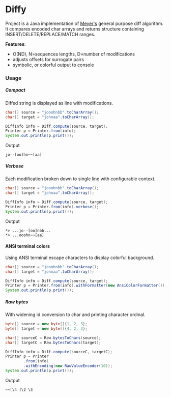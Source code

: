# Diffy

Project is a Java implementation of [Meyer's](https://neil.fraser.name/writing/diff/myers.pdf) general
purpose diff algorithm. It compares encoded char arrays
and returns structure containing INSERT/DELETE/REPLACE/MATCH ranges.

**Features**:
* O(ND), N=sequences lengths, D=number of modifications
* adjusts offsets for surrogate pairs
* symbolic, or colorful output to console

### Usage

##### Compact

Diffed string is displayed as line with modifications.

```java
char[] source = "jooohnbb".toCharArray();
char[] target = "johnaa".toCharArray();

DiffInfo info = Diff.compute(source, target);
Printer p = Printer.from(info);
System.out.println(p.print());
```

Output
```shell
jo--[oo]hn~~[aa]
```

##### Verbose

Each modification broken down to single line with configurable context.

```java
char[] source = "jooohnbb".toCharArray();
char[] target = "johnaa".toCharArray();

DiffInfo info = Diff.compute(source, target);
Printer p = Printer.from(info).verbose();
System.out.println(p.print());
```

Output
```shell
*> ...jo--[oo]nbb...
*> ...ooohn~~[aa]
```

#### ANSI terminal colors

Using ANSI terminal escape characters to display colorful background.

```java
char[] source = "jooohnbb".toCharArray();
char[] target = "johnaa".toCharArray();

DiffInfo info = Diff.compute(source, target);
Printer p = Printer.from(info).withFormatter(new AnsiColorFormatter());
System.out.println(p.print());
```

##### Raw bytes

With widening id conversion to char and printing character ordinal.

```java
byte[] source = new byte[]{1, 2, 3};
byte[] target = new byte[]{4, 2, 3};

char[] sourceC = Raw.bytesToChars(source);
char[] targetC = Raw.bytesToChars(target);

DiffInfo info = Diff.compute(sourceC, targetC);
Printer p = Printer
        .from(info)
        .withEncoding(new RawValueEncoder(10));
System.out.println(p.print());
```
Output
```shell
~~[\4 ]\2 \3
```
